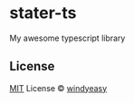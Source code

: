 # stater-ts

My awesome typescript library

## License

[MIT](./LICENSE) License © [windyeasy](https://github.com/windyeasy)
